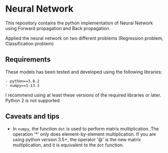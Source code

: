 # Neural Network

This repository contains the python implementation of Neural Network using Forward propagation and Back propagation.

Applied the neural network on two different problems (Regression problem, Classification problem) 


## Requirements 

These models has been tested and developed using the following libraries: 

    - python==3.8.2
    - numpy==1.13.3

    
I recommend using at least these versions of the required libraries or later. Python 2 is not supported. 
 

## Caveats and tips

-  In `numpy`, the function `dot` is used to perform matrix multiplication. The operation '*' only does element-by-element multiplication. If you are using python version 3.5+, the operator '@' is the new matrix multiplication, and it is equivalent to the `dot` function.
